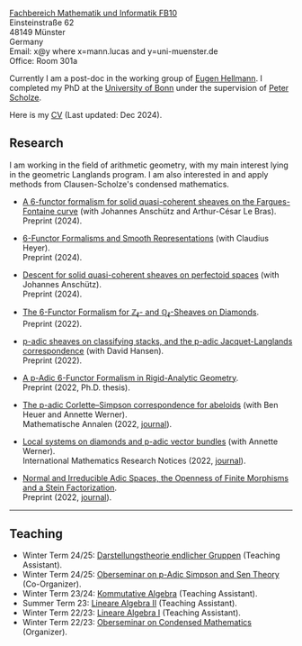 [Fachbereich Mathematik und Informatik FB10](https://www.uni-muenster.de/FB10/)<br>
Einsteinstraße 62<br>
48149 Münster<br>
Germany<br>
Email: x@y where x=mann.lucas and y=uni-muenster.de<br>
Office: Room 301a

Currently I am a post-doc in the working group of [Eugen Hellmann](https://www.uni-muenster.de/Arithm/hellmann/index.html). I completed my PhD at the [University of Bonn](https://www.math.uni-bonn.de/?language=en) under the supervision of [Peter Scholze](https://people.mpim-bonn.mpg.de/scholze/).

Here is my [CV](/files/cv.pdf) (Last updated: Dec 2024).


## Research

I am working in the field of arithmetic geometry, with my main interest lying in the geometric Langlands program. I am also interested in and apply methods from Clausen-Scholze's condensed mathematics.

* [A 6-functor formalism for solid quasi-coherent sheaves on the Fargues-Fontaine curve](https://arxiv.org/pdf/2412.20968) (with Johannes Anschütz and Arthur-César Le Bras). <br>
  Preprint (2024).

* [6-Functor Formalisms and Smooth Representations](https://arxiv.org/pdf/2410.13038) (with Claudius Heyer). <br>
  Preprint (2024).

* [Descent for solid quasi-coherent sheaves on perfectoid spaces](https://arxiv.org/pdf/2403.01951) (with Johannes Anschütz). <br>
  Preprint (2024).

* [The 6-Functor Formalism for $\mathbb Z_\ell$- and $\mathbb Q_\ell$-Sheaves on Diamonds](https://arxiv.org/pdf/2209.08135.pdf). <br>
  Preprint (2022).

* [p-adic sheaves on classifying stacks, and the p-adic Jacquet-Langlands correspondence](https://arxiv.org/pdf/2207.04073.pdf) (with David Hansen). <br>
  Preprint (2022).

* [A p-Adic 6-Functor Formalism in Rigid-Analytic Geometry](https://arxiv.org/pdf/2206.02022.pdf). <br>
  Preprint (2022, Ph.D. thesis).

* [The p-adic Corlette–Simpson correspondence for abeloids](https://arxiv.org/pdf/2107.09403.pdf) (with Ben Heuer and Annette Werner). <br>
  Mathematische Annalen (2022, [journal](https://doi.org/10.1007/s00208-022-02371-2)).

* [Local systems on diamonds and p-adic vector bundles](https://arxiv.org/pdf/2005.06855.pdf) (with Annette Werner). <br>
  International Mathematics Research Notices (2022, [journal](https://doi.org/10.1093/imrn/rnac182)).

* [Normal and Irreducible Adic Spaces, the Openness of Finite Morphisms and a Stein Factorization](https://arxiv.org/pdf/2005.06859.pdf). <br>
  Preprint (2022, [journal](https://doi.org/10.1017/nmj.2022.40)).

<hr>

## Teaching
* Winter Term 24/25: [Darstellungstheorie endlicher Gruppen](https://www.uni-muenster.de/LearnWeb/learnweb2/course/view.php?id=80477) (Teaching Assistant).
* Winter Term 24/25: [Oberseminar on p-Adic Simpson and Sen Theory](/files/ws24/oberseminar/plan.pdf) (Co-Organizer).
* Winter Term 23/24: [Kommutative Algebra](https://www.uni-muenster.de/LearnWeb/learnweb2/course/view.php?id=72776) (Teaching Assistant).
* Summer Term 23: [Lineare Algebra II](https://www.uni-muenster.de/LearnWeb/learnweb2/course/view.php?id=68943) (Teaching Assistant).
* Winter Term 22/23: [Lineare Algebra I](https://www.uni-muenster.de/LearnWeb/learnweb2/course/view.php?id=64599) (Teaching Assistant).
* Winter Term 22/23: [Oberseminar on Condensed Mathematics](/files/ws22/oberseminar/plan.pdf) (Organizer).


